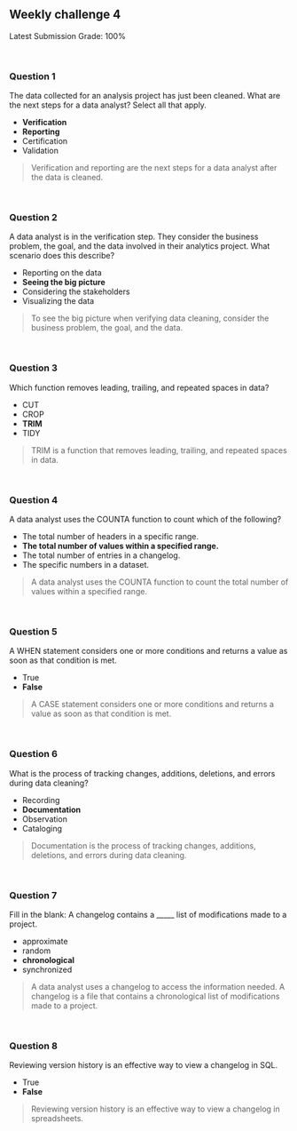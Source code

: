 ## Weekly challenge 4

Latest Submission Grade: 100%

&nbsp;

### Question 1

The data collected for an analysis project has just been cleaned. What are the next steps for a data analyst? Select all that apply.

* **Verification**
* **Reporting**
* Certification 
* Validation

> Verification and reporting are the next steps for a data analyst after the data is cleaned. 

&nbsp;

### Question 2

A data analyst is in the verification step. They consider the business problem, the goal, and the data involved in their analytics project. What scenario does this describe?

* Reporting on the data
* **Seeing the big picture**
* Considering the stakeholders
* Visualizing the data

> To see the big picture when verifying data cleaning, consider the business problem, the goal, and the data.

&nbsp;

### Question 3

Which function removes leading, trailing, and repeated spaces in data?

* CUT
* CROP
* **TRIM**
* TIDY

> TRIM is a function that removes leading, trailing, and repeated spaces in data. 

&nbsp;

### Question 4

A data analyst uses the COUNTA function to count which of the following? 

* The total number of headers in a specific range.
* **The total number of values within a specified range.**
* The total number of entries in a changelog.
* The specific numbers in a dataset.

> A data analyst uses the COUNTA function to count the total number of values within a specified range. 

&nbsp;

### Question 5

A WHEN statement considers one or more conditions and returns a value as soon as that condition is met. 

* True
* **False**

> A CASE statement considers one or more conditions and returns a value as soon as that condition is met. 

&nbsp;

### Question 6

What is the process of tracking changes, additions, deletions, and errors during data cleaning? 

* Recording
* **Documentation**
* Observation
* Cataloging

> Documentation is the process of tracking changes, additions, deletions, and errors during data cleaning.

&nbsp;

### Question 7

Fill in the blank: A changelog contains a _____ list of modifications made to a project. 

* approximate
* random
* **chronological**
* synchronized

> A data analyst uses a changelog to access the information needed. A changelog is a file that contains a chronological list of modifications made to a project. 

&nbsp;

### Question 8

Reviewing version history is an effective way to view a changelog in SQL.

* True
* **False** 

> Reviewing version history is an effective way to view a changelog in spreadsheets.